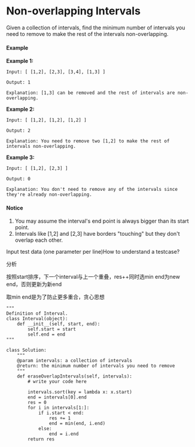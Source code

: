 # Non-overlapping Intervals

Given a collection of intervals, find the minimum number of intervals you need to remove to make the rest of the intervals non-overlapping.

#### Example

**Example 1:**

```text
Input: [ [1,2], [2,3], [3,4], [1,3] ]

Output: 1

Explanation: [1,3] can be removed and the rest of intervals are non-overlapping.
```

**Example 2:**

```text
Input: [ [1,2], [1,2], [1,2] ]

Output: 2

Explanation: You need to remove two [1,2] to make the rest of intervals non-overlapping.
```

**Example 3:**

```text
Input: [ [1,2], [2,3] ]

Output: 0

Explanation: You don't need to remove any of the intervals since they're already non-overlapping.
```

#### Notice

1. You may assume the interval's end point is always bigger than its start point.
2. Intervals like \[1,2\] and \[2,3\] have borders "touching" but they don't overlap each other.

Input test data \(one parameter per line\)How to understand a testcase?  


分析

按照start排序，下一个interval与上一个重叠，res++同时选min end为new end，否则更新为新end

取min end是为了防止更多重合，贪心思想

```text
"""
Definition of Interval.
class Interval(object):
    def __init__(self, start, end):
        self.start = start
        self.end = end
"""

class Solution:
    """
    @param intervals: a collection of intervals
    @return: the minimum number of intervals you need to remove
    """
    def eraseOverlapIntervals(self, intervals):
        # write your code here
        
        intervals.sort(key = lambda x: x.start)
        end = intervals[0].end
        res = 0
        for i in intervals[1:]:
            if i.start < end:
                res += 1
                end = min(end, i.end)
            else:
                end = i.end
        return res    

```

